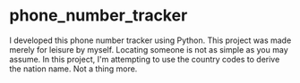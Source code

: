# phone_number_tracker
I developed this phone number tracker using Python.
This project was made merely for leisure by myself. Locating someone is not as simple as you may assume. In this project, I'm attempting to use the country codes to derive the nation name. Not a thing more.
